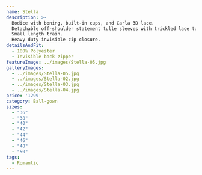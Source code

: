 ```yaml
---
name: Stella
description: >-
  Bodice with boning, built-in cups, and Carla 3D lace.
  Detachable off-shoulder statement tulle sleeves with trickled lace towards the lower arm.
  Small length train.
  Heavy duty invisible zip closure.
detailsAndFit:
  - 100% Polyester
  - Invisible back zipper
featureImage: ../images/Stella-05.jpg
galleryImages:
  - ../images/Stella-05.jpg
  - ../images/Stella-02.jpg
  - ../images/Stella-03.jpg
  - ../images/Stella-04.jpg
price: '1299'
category: Ball-gown
sizes:
  - "36"
  - "38"
  - "40"
  - "42"
  - "44"
  - "46"
  - "48"
  - "50"
tags:
  - Romantic
---
```


